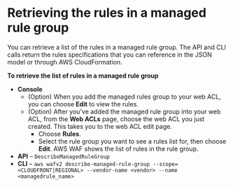 # Retrieving the rules in a managed rule group<a name="waf-using-managed-rule-groups-rules"></a>

You can retrieve a list of the rules in a managed rule group\. The API and CLI calls return the rules specifications that you can reference in the JSON model or through AWS CloudFormation\.

**To retrieve the list of rules in a managed rule group**
+ **Console** 
  + \(Option\) When you add the managed rules group to your web ACL, you can choose **Edit** to view the rules\. 
  + \(Option\) After you've added the managed rule group into your web ACL, from the **Web ACLs** page, choose the web ACL you just created\. This takes you to the web ACL edit page\. 
    + Choose **Rules**\. 
    + Select the rule group you want to see a rules list for, then choose **Edit**\. AWS WAF shows the list of rules in the rule group\. 
+ **API** – `DescribeManagedRuleGroup`
+ **CLI** – `aws wafv2 describe-managed-rule-group --scope=<CLOUDFRONT|REGIONAL> --vendor-name <vendor> --name <managedrule_name>`